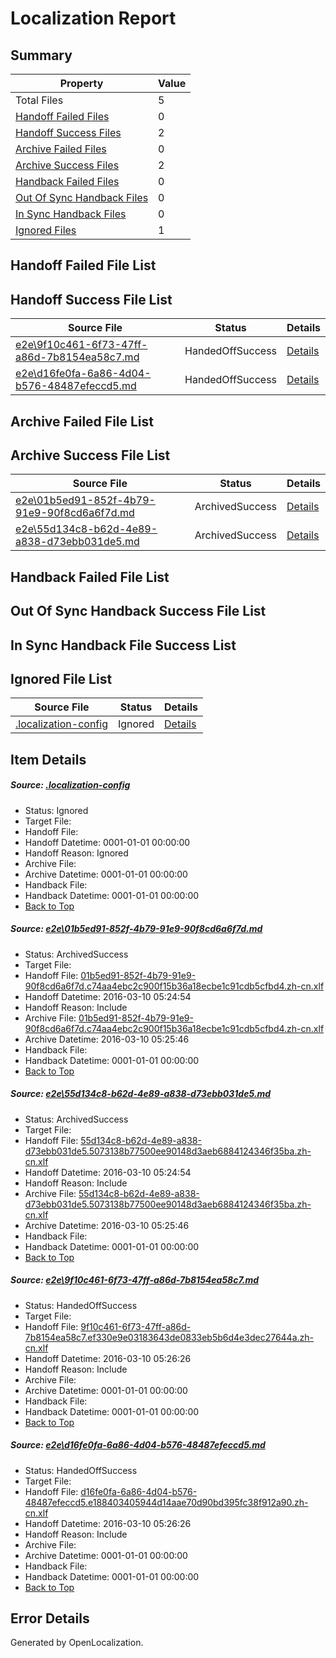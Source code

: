 # <a name='report-top'></a> Localization Report

## Summary
 Property | Value 
 -------- | ----- 
 Total Files | 5
[ Handoff Failed Files ](#handoff-failed-list)| 0
[ Handoff Success Files ](#handoff-success-list)| 2
[ Archive Failed Files ](#archive-failed-list)| 0
[ Archive Success Files ](#archive-success-list)| 2
[ Handback Failed Files ](#handback-failed-list)| 0
[ Out Of Sync Handback Files ](#outofsync-handback-success-list)| 0
[ In Sync Handback Files ](#insync-handback-success-list)| 0
[ Ignored Files ](#ignored-list)| 1

## <a name='handoff-failed-list'></a> Handoff Failed File List

## <a name='handoff-success-list'></a> Handoff Success File List
 Source File | Status | Details 
 ----------- | ------ | ------- 
 [e2e\9f10c461-6f73-47ff-a86d-7b8154ea58c7.md](https://github.com/OpenLocalizationTest/oltest/blob/bd1ef7dddb6e67275e6cb809466baa6f603a103c/e2e/9f10c461-6f73-47ff-a86d-7b8154ea58c7.md) | HandedOffSuccess | [Details](#4390520755c508ba6b679d52dae38192de097e2d3)
 [e2e\d16fe0fa-6a86-4d04-b576-48487efeccd5.md](https://github.com/OpenLocalizationTest/oltest/blob/bd1ef7dddb6e67275e6cb809466baa6f603a103c/e2e/d16fe0fa-6a86-4d04-b576-48487efeccd5.md) | HandedOffSuccess | [Details](#f22bafeaa15abc16f1c4981dd896bd339abc7da54)

## <a name='archive-failed-list'></a> Archive Failed File List

## <a name='archive-success-list'></a> Archive Success File List
 Source File | Status | Details 
 ----------- | ------ | ------- 
 [e2e\01b5ed91-852f-4b79-91e9-90f8cd6a6f7d.md](https://github.com/OpenLocalizationTest/oltest/blob/44e1de7151421b27a6499b7a3e62b4cb295c1818/e2e/01b5ed91-852f-4b79-91e9-90f8cd6a6f7d.md) | ArchivedSuccess | [Details](#95cdd004f2261ad713810758cb5a566bb9ef222b1)
 [e2e\55d134c8-b62d-4e89-a838-d73ebb031de5.md](https://github.com/OpenLocalizationTest/oltest/blob/44e1de7151421b27a6499b7a3e62b4cb295c1818/e2e/55d134c8-b62d-4e89-a838-d73ebb031de5.md) | ArchivedSuccess | [Details](#43042171afa211f10528bc937ae34deae98935fa2)

## <a name='handback-failed-list'></a> Handback Failed File List

## <a name='outofsync-handback-success-list'></a> Out Of Sync Handback Success File List

## <a name='insync-handback-success-list'></a> In Sync Handback File Success List

## <a name='ignored-list'></a> Ignored File List
 Source File | Status | Details 
 ----------- | ------ | ------- 
 [.localization-config](https://github.com/OpenLocalizationTest/oltest/blob/bd1ef7dddb6e67275e6cb809466baa6f603a103c/.localization-config) | Ignored | [Details](#66aca4b1c2f43b14ec41e0e427345df94af1d5e10)

## Item Details
##### <a name='66aca4b1c2f43b14ec41e0e427345df94af1d5e10'></a> Source: [.localization-config](https://github.com/OpenLocalizationTest/oltest/blob/bd1ef7dddb6e67275e6cb809466baa6f603a103c/.localization-config)
* Status: Ignored
* Target File: 
* Handoff File: 
* Handoff Datetime: 0001-01-01 00:00:00
* Handoff Reason: Ignored
* Archive File: 
* Archive Datetime: 0001-01-01 00:00:00
* Handback File: 
* Handback Datetime: 0001-01-01 00:00:00
* [Back to Top](#report-top)

##### <a name='95cdd004f2261ad713810758cb5a566bb9ef222b1'></a> Source: [e2e\01b5ed91-852f-4b79-91e9-90f8cd6a6f7d.md](https://github.com/OpenLocalizationTest/oltest/blob/44e1de7151421b27a6499b7a3e62b4cb295c1818/e2e/01b5ed91-852f-4b79-91e9-90f8cd6a6f7d.md)
* Status: ArchivedSuccess
* Target File: 
* Handoff File: [01b5ed91-852f-4b79-91e9-90f8cd6a6f7d.c74aa4ebc2c900f15b36a18ecbe1c91cdb5cfbd4.zh-cn.xlf](https://github.com/OpenLocalizationTestOrg/olhandoff/blob/3b083790aec47fa6c0213f23fb822dcd1be6de9a/ol-handoff/OpenLocalizationTestOrg/oltest.zh-cn/xinjiang/ht/01b5ed91-852f-4b79-91e9-90f8cd6a6f7d.c74aa4ebc2c900f15b36a18ecbe1c91cdb5cfbd4.zh-cn.xlf)
* Handoff Datetime: 2016-03-10 05:24:54
* Handoff Reason: Include
* Archive File: [01b5ed91-852f-4b79-91e9-90f8cd6a6f7d.c74aa4ebc2c900f15b36a18ecbe1c91cdb5cfbd4.zh-cn.xlf](https://github.com/OpenLocalizationTestOrg/olhandoff/blob/d0dbd9ede301aa6c4c49e4323e43c2033954d257/ol-handoff/OpenLocalizationTestOrg/oltest.zh-cn/xinjiang/ht/archive/01b5ed91-852f-4b79-91e9-90f8cd6a6f7d.c74aa4ebc2c900f15b36a18ecbe1c91cdb5cfbd4.zh-cn.xlf)
* Archive Datetime: 2016-03-10 05:25:46
* Handback File: 
* Handback Datetime: 0001-01-01 00:00:00
* [Back to Top](#report-top)

##### <a name='43042171afa211f10528bc937ae34deae98935fa2'></a> Source: [e2e\55d134c8-b62d-4e89-a838-d73ebb031de5.md](https://github.com/OpenLocalizationTest/oltest/blob/44e1de7151421b27a6499b7a3e62b4cb295c1818/e2e/55d134c8-b62d-4e89-a838-d73ebb031de5.md)
* Status: ArchivedSuccess
* Target File: 
* Handoff File: [55d134c8-b62d-4e89-a838-d73ebb031de5.5073138b77500ee90148d3aeb6884124346f35ba.zh-cn.xlf](https://github.com/OpenLocalizationTestOrg/olhandoff/blob/3b083790aec47fa6c0213f23fb822dcd1be6de9a/ol-handoff/OpenLocalizationTestOrg/oltest.zh-cn/xinjiang/ht/55d134c8-b62d-4e89-a838-d73ebb031de5.5073138b77500ee90148d3aeb6884124346f35ba.zh-cn.xlf)
* Handoff Datetime: 2016-03-10 05:24:54
* Handoff Reason: Include
* Archive File: [55d134c8-b62d-4e89-a838-d73ebb031de5.5073138b77500ee90148d3aeb6884124346f35ba.zh-cn.xlf](https://github.com/OpenLocalizationTestOrg/olhandoff/blob/d0dbd9ede301aa6c4c49e4323e43c2033954d257/ol-handoff/OpenLocalizationTestOrg/oltest.zh-cn/xinjiang/ht/archive/55d134c8-b62d-4e89-a838-d73ebb031de5.5073138b77500ee90148d3aeb6884124346f35ba.zh-cn.xlf)
* Archive Datetime: 2016-03-10 05:25:46
* Handback File: 
* Handback Datetime: 0001-01-01 00:00:00
* [Back to Top](#report-top)

##### <a name='4390520755c508ba6b679d52dae38192de097e2d3'></a> Source: [e2e\9f10c461-6f73-47ff-a86d-7b8154ea58c7.md](https://github.com/OpenLocalizationTest/oltest/blob/bd1ef7dddb6e67275e6cb809466baa6f603a103c/e2e/9f10c461-6f73-47ff-a86d-7b8154ea58c7.md)
* Status: HandedOffSuccess
* Target File: 
* Handoff File: [9f10c461-6f73-47ff-a86d-7b8154ea58c7.ef330e9e03183643de0833eb5b6d4e3dec27644a.zh-cn.xlf](https://github.com/OpenLocalizationTestOrg/olhandoff/blob/0b2c220b0d2ddfb3531e879fbf70379a4aba5273/ol-handoff/OpenLocalizationTestOrg/oltest.zh-cn/xinjiang/ht/9f10c461-6f73-47ff-a86d-7b8154ea58c7.ef330e9e03183643de0833eb5b6d4e3dec27644a.zh-cn.xlf)
* Handoff Datetime: 2016-03-10 05:26:26
* Handoff Reason: Include
* Archive File: 
* Archive Datetime: 0001-01-01 00:00:00
* Handback File: 
* Handback Datetime: 0001-01-01 00:00:00
* [Back to Top](#report-top)

##### <a name='f22bafeaa15abc16f1c4981dd896bd339abc7da54'></a> Source: [e2e\d16fe0fa-6a86-4d04-b576-48487efeccd5.md](https://github.com/OpenLocalizationTest/oltest/blob/bd1ef7dddb6e67275e6cb809466baa6f603a103c/e2e/d16fe0fa-6a86-4d04-b576-48487efeccd5.md)
* Status: HandedOffSuccess
* Target File: 
* Handoff File: [d16fe0fa-6a86-4d04-b576-48487efeccd5.e188403405944d14aae70d90bd395fc38f912a90.zh-cn.xlf](https://github.com/OpenLocalizationTestOrg/olhandoff/blob/0b2c220b0d2ddfb3531e879fbf70379a4aba5273/ol-handoff/OpenLocalizationTestOrg/oltest.zh-cn/xinjiang/ht/d16fe0fa-6a86-4d04-b576-48487efeccd5.e188403405944d14aae70d90bd395fc38f912a90.zh-cn.xlf)
* Handoff Datetime: 2016-03-10 05:26:26
* Handoff Reason: Include
* Archive File: 
* Archive Datetime: 0001-01-01 00:00:00
* Handback File: 
* Handback Datetime: 0001-01-01 00:00:00
* [Back to Top](#report-top)


## Error Details

Generated by OpenLocalization.
